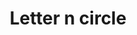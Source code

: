 ---
title: Letter n circle
tags: ["letter", "n", "circle", "alphabet", "round", "initial", "logo"]
icon: letter-n-circle
svg: '<svg xmlns="http://www.w3.org/2000/svg" width="24" height="24" fill="none" viewBox="0 0 24 24" stroke-width="1.5" stroke-linecap="round" stroke-linejoin="round" stroke="currentColor"><circle cx="12" cy="12" r="9"/><path d="M9 16V8l6 8V8"/></svg>'
---